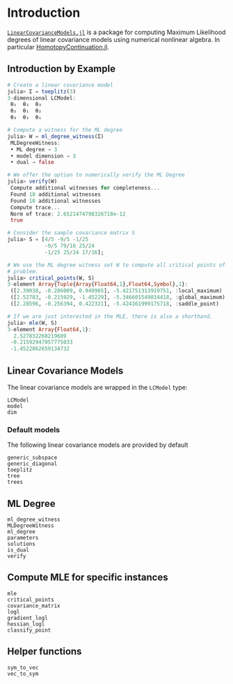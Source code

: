 # Introduction

[`LinearCovarianceModels.jl`](https://github.com/saschatimme/LinearCovarianceModels.jl) is a package for
computing Maximum Likelihood degrees of linear covariance models using numerical nonlinear algebra.
In particular [HomotopyContinuation.jl](https://www.JuliaHomotopyContinuation.org).

## Introduction by Example

```julia
# Create a linear covariance model
julia> Σ = toeplitz(3)
3-dimensional LCModel:
 θ₁  θ₂  θ₃
 θ₂  θ₁  θ₂
 θ₃  θ₂  θ₁

# Compute a witness for the ML degree
julia> W = ml_degree_witness(Σ)
 MLDegreeWitness:
 • ML degree → 3
 • model dimension → 3
 • dual → false

# We offer the option to numerically verify the ML Degree
julia> verify(W)
 Compute additional witnesses for completeness...
 Found 10 additional witnesses
 Found 10 additional witnesses
 Compute trace...
 Norm of trace: 2.6521474798326718e-12
 true

# Consider the sample covariance matrix S
julia> S = [4/5 -9/5 -1/25
            -9/5 79/16 25/24
            -1/25 25/24 17/16];

# We use the ML degree witness set W to compute all critical points of the MLE
# problem.
julia> critical_points(W, S)
3-element Array{Tuple{Array{Float64,1},Float64,Symbol},1}:
 ([2.39038, -0.286009, 0.949965], -5.421751313919751, :local_maximum)
 ([2.52783, -0.215929, -1.45229], -5.346601549034418, :global_maximum)
 ([2.28596, -0.256394, 0.422321], -5.424161999175718, :saddle_point)  

# If we are just interested in the MLE, there is also a shorthand.
julia> mle(W, S)
3-element Array{Float64,1}:
  2.527832268219689  
 -0.21592947057775033
 -1.4522862659134732
```

## Linear Covariance Models

The linear covariance models are wrapped in the `LCModel` type:
```@docs
LCModel
model
dim
```

### Default models
The following linear covariance models are provided by default
```@docs
generic_subspace
generic_diagonal
toeplitz
tree
trees
```


## ML Degree

```@docs
ml_degree_witness
MLDegreeWitness
ml_degree
parameters
solutions
is_dual
verify
```

## Compute MLE for specific instances

```@docs
mle
critical_points
covariance_matrix
logl
gradient_logl
hessian_logl
classify_point
```

## Helper functions
```@docs
sym_to_vec
vec_to_sym
```
